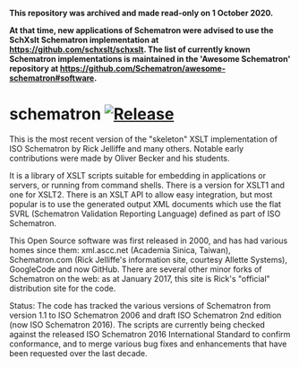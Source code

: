 **This repository was archived and made read-only on 1 October 2020.**

**At that time, new applications of Schematron were advised to use the SchXslt Schematron implementation at https://github.com/schxslt/schxslt. The list of currently known Schematron implementations is maintained in the 'Awesome Schematron' repository at https://github.com/Schematron/awesome-schematron#software.**

# schematron [![Release](https://img.shields.io/github/release/schematron/schematron.svg)](https://github.com/schematron/schematron/releases/latest)
This is the most recent version of the "skeleton" XSLT implementation of ISO Schematron by Rick Jelliffe and many others. 
Notable early contributions were made by Oliver Becker and his students. 

It is a library of XSLT scripts suitable for embedding in applications or servers, or running from command shells. 
There is a version for XSLT1 and one for XSLT2. There is an XSLT API to allow easy integration, but most popular is to use the
generated output XML documents which use the flat SVRL (Schematron Validation Reporting Language) defined as part of ISO Schematron.

This Open Source software was first released in 2000, and has had various homes since them: xml.ascc.net (Academia Sinica, Taiwan), 
Schematron.com (Rick Jelliffe's information site, courtesy Allette Systems), GoogleCode and now GitHub. There are several other 
minor forks of Schematron on the web: as at January 2017, this site is Rick's "official" distribution site for the code. 

Status: The code has tracked the various versions of Schematron from version 1.1 to ISO Schematron 2006 and draft ISO Schematron 
2nd edition  (now ISO Schematron 2016). The scripts are currently being checked against the released ISO Schematron 2016 
International Standard to confirm conformance, and to merge various bug fixes and enhancements that have been requested over the last decade. 
